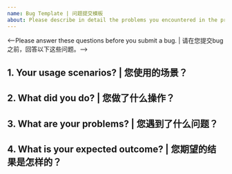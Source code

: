```yaml
---
name: Bug Template | 问题提交模板
about: Please describe in detail the problems you encountered in the process of using | 请详细描述您使用过程中遇到的问题
---
```

<--Please answer these questions before you submit a bug. | 请在您提交bug之前，回答以下这些问题。-->

## 1. Your usage scenarios? | 您使用的场景？


## 2. What did you do? | 您做了什么操作？


## 3. What are your problems? | 您遇到了什么问题？


## 4. What is your expected outcome? | 您期望的结果是怎样的？
